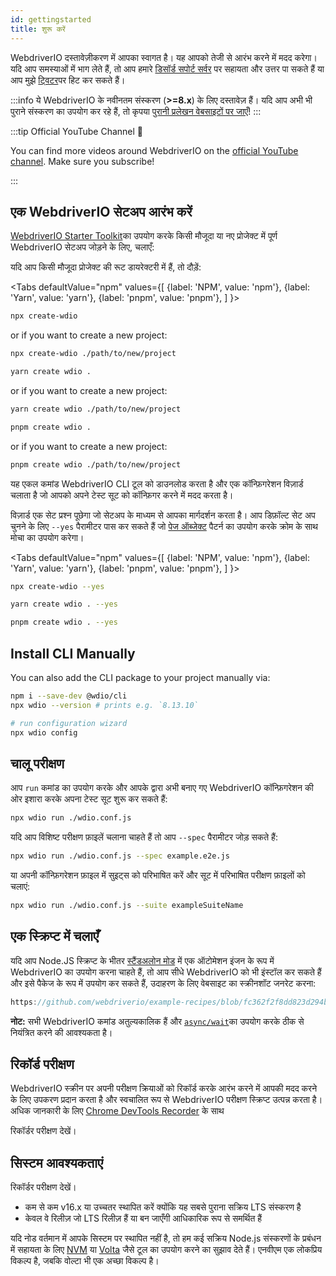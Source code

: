 ```yaml
---
id: gettingstarted
title: शुरू करें
---
```


WebdriverIO दस्तावेज़ीकरण में आपका स्वागत है। यह आपको तेजी से आरंभ करने में मदद करेगा। यदि आप समस्याओं में भाग लेते हैं, तो आप हमारे [डिसॉर्ड सपोर्ट सर्वर](https://discord.webdriver.io) पर सहायता और उत्तर पा सकते हैं या आप मुझे [ट्विटर](https://twitter.com/webdriverio)पर हिट कर सकते हैं।

:::info
ये WebdriverIO के नवीनतम संस्करण (__>=8.x__) के लिए दस्तावेज़ हैं। यदि आप अभी भी पुराने संस्करण का उपयोग कर रहे हैं, तो कृपया [पुरानी प्रलेखन वेबसाइटों पर जाएँ](/versions)!
:::

<LiteYouTubeEmbed id="rA4IFNyW54c" title="शुरू करें" />

:::tip Official YouTube Channel 🎥

You can find more videos around WebdriverIO on the [official YouTube channel](https://youtube.com/@webdriverio). Make sure you subscribe!

:::

## एक WebdriverIO सेटअप आरंभ करें

[WebdriverIO Starter Toolkit](https://www.npmjs.com/package/create-wdio)का उपयोग करके किसी मौजूदा या नए प्रोजेक्ट में पूर्ण WebdriverIO सेटअप जोड़ने के लिए, चलाएँ:

यदि आप किसी मौजूदा प्रोजेक्ट की रूट डायरेक्टरी में हैं, तो दौड़ें:

<Tabs
  defaultValue="npm"
  values={[
    {label: 'NPM', value: 'npm'},
 {label: 'Yarn', value: 'yarn'},
 {label: 'pnpm', value: 'pnpm'},
 ]
}>
<TabItem value="npm">

```sh
npx create-wdio
```

or if you want to create a new project:

```sh
npx create-wdio ./path/to/new/project
```

</TabItem>
<TabItem value="yarn">

```sh
yarn create wdio .
```

or if you want to create a new project:

```sh
yarn create wdio ./path/to/new/project
```

</TabItem>
<TabItem value="pnpm">

```sh
pnpm create wdio .
```

or if you want to create a new project:

```sh
pnpm create wdio ./path/to/new/project
```

</TabItem>
</Tabs>

यह एकल कमांड WebdriverIO CLI टूल को डाउनलोड करता है और एक कॉन्फ़िगरेशन विज़ार्ड चलाता है जो आपको अपने टेस्ट सूट को कॉन्फ़िगर करने में मदद करता है।

<CreateProjectAnimation />

विज़ार्ड एक सेट प्रश्न पूछेगा जो सेटअप के माध्यम से आपका मार्गदर्शन करता है। आप डिफ़ॉल्ट सेट अप चुनने के लिए `--yes` पैरामीटर पास कर सकते हैं जो [पेज ऑब्जेक्ट](https://martinfowler.com/bliki/PageObject.html) पैटर्न का उपयोग करके क्रोम के साथ मोचा का उपयोग करेगा।

<Tabs
  defaultValue="npm"
  values={[
    {label: 'NPM', value: 'npm'},
 {label: 'Yarn', value: 'yarn'},
 {label: 'pnpm', value: 'pnpm'},
 ]
}>
<TabItem value="npm">

```sh
npx create-wdio --yes
```

</TabItem>
<TabItem value="yarn">

```sh
yarn create wdio . --yes
```

</TabItem>
<TabItem value="pnpm">

```sh
pnpm create wdio . --yes
```

</TabItem>
</Tabs>

## Install CLI Manually

You can also add the CLI package to your project manually via:

```sh
npm i --save-dev @wdio/cli
npx wdio --version # prints e.g. `8.13.10`

# run configuration wizard
npx wdio config
```

## चालू परीक्षण

आप `run` कमांड का उपयोग करके और आपके द्वारा अभी बनाए गए WebdriverIO कॉन्फ़िगरेशन की ओर इशारा करके अपना टेस्ट सूट शुरू कर सकते हैं:

```sh
npx wdio run ./wdio.conf.js
```

यदि आप विशिष्ट परीक्षण फ़ाइलें चलाना चाहते हैं तो आप `--spec` पैरामीटर जोड़ सकते हैं:

```sh
npx wdio run ./wdio.conf.js --spec example.e2e.js
```

या अपनी कॉन्फ़िगरेशन फ़ाइल में सुइट्स को परिभाषित करें और सूट में परिभाषित परीक्षण फ़ाइलों को चलाएं:

```sh
npx wdio run ./wdio.conf.js --suite exampleSuiteName
```

## एक स्क्रिप्ट में चलाएँ

यदि आप Node.JS स्क्रिप्ट के भीतर [स्टैंडअलोन मोड](/docs/setuptypes#standalone-mode) में एक ऑटोमेशन इंजन के रूप में WebdriverIO का उपयोग करना चाहते हैं, तो आप सीधे WebdriverIO को भी इंस्टॉल कर सकते हैं और इसे पैकेज के रूप में उपयोग कर सकते हैं, उदाहरण के लिए वेबसाइट का स्क्रीनशॉट जनरेट करना:

```js reference useHTTPS
https://github.com/webdriverio/example-recipes/blob/fc362f2f8dd823d294b9bb5f92bd5991339d4591/getting-started/run-in-script.js#L2-L19
```

__नोट:__ सभी WebdriverIO कमांड अतुल्यकालिक हैं और [`async/wait`](https://javascript.info/async-await)का उपयोग करके ठीक से नियंत्रित करने की आवश्यकता है।

## रिकॉर्ड परीक्षण

WebdriverIO स्क्रीन पर अपनी परीक्षण क्रियाओं को रिकॉर्ड करके आरंभ करने में आपकी मदद करने के लिए उपकरण प्रदान करता है और स्वचालित रूप से WebdriverIO परीक्षण स्क्रिप्ट उत्पन्न करता है। अधिक जानकारी के लिए [Chrome DevTools Recorder](https://developer.chrome.com/docs/devtools/recorder/) के साथ

रिकॉर्डर परीक्षण देखें।



## सिस्टम आवश्यकताएं

रिकॉर्डर परीक्षण देखें।

- कम से कम v16.x या उच्चतर स्थापित करें क्योंकि यह सबसे पुराना सक्रिय LTS संस्करण है
- केवल वे रिलीज़ जो LTS रिलीज़ हैं या बन जाएँगी आधिकारिक रूप से समर्थित हैं

यदि नोड वर्तमान में आपके सिस्टम पर स्थापित नहीं है, तो हम कई सक्रिय Node.js संस्करणों के प्रबंधन में सहायता के लिए [NVM](https://github.com/creationix/nvm) या [Volta](https://volta.sh/) जैसे टूल का उपयोग करने का सुझाव देते हैं। एनवीएम एक लोकप्रिय विकल्प है, जबकि वोल्टा भी एक अच्छा विकल्प है।
